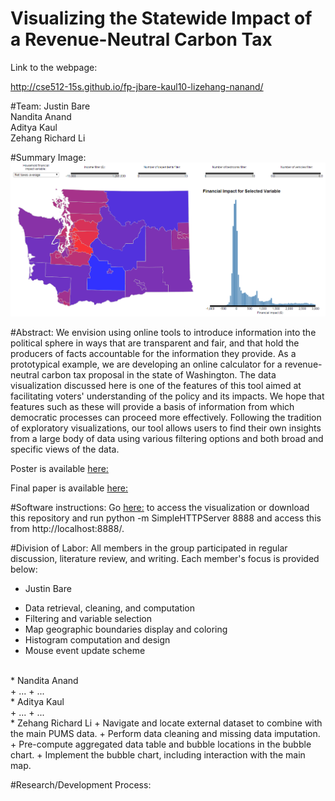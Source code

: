 # Visualizing the Statewide Impact of a Revenue-Neutral Carbon Tax

Link to the webpage:

http://cse512-15s.github.io/fp-jbare-kaul10-lizehang-nanand/

#Team: 
Justin Bare <br>
Nandita Anand <br>
Aditya Kaul <br>
Zehang Richard Li

#Summary Image:
![Overview](summary.png)

#Abstract:
We envision using online tools to introduce information into the political sphere in ways that are transparent and fair, and that hold the producers of facts accountable for the information they provide. As a prototypical example, we are developing an online calculator for a revenue-neutral carbon tax proposal in the state of Washington. The data visualization discussed here is one of the features of this tool aimed at facilitating voters' understanding of the policy and its impacts. We hope that features such as these will provide a basis of information from which democratic processes can proceed more effectively. Following the tradition of exploratory visualizations, our tool allows users to find their own insights from a large body of data using various filtering options and both broad and specific views of the data. 

Poster is available [here:](http://cse512-15s.github.io/fp-jbare-kaul10-lizehang-nanand/final/poster-jbare-kaul10-lizehang-nanand.pdf)

Final paper is available [here:](http://cse512-15s.github.io/fp-jbare-kaul10-lizehang-nanand/final/paper-jbare-kaul10-lizehang-nanand.pdf) 

#Software instructions:
Go [here:](http://cse512-15s.github.io/fp-jbare-kaul10-lizehang-nanand/combinedVis.html) to access the visualization or download this repository and run python -m SimpleHTTPServer 8888 and access this from http://localhost:8888/.

#Division of Labor:
All members in the group participated in regular discussion, literature review, and writing. Each member's focus is provided below:


* Justin Bare <br>
 + Data retrieval, cleaning, and computation
 + Filtering and variable selection
 + Map geographic boundaries display and coloring
 + Histogram computation and design
 + Mouse event update scheme
<br>
* Nandita Anand <br>
 + ...
 + ...
<br>
* Aditya Kaul <br>
 + ...
 + ...
<br>
* Zehang Richard Li
 + Navigate and locate external dataset to combine with the main PUMS data.
 + Perform data cleaning and missing data imputation.
 + Pre-compute aggregated data table and bubble locations in the bubble chart.
 + Implement the bubble chart, including interaction with the main map.

#Research/Development Process:
